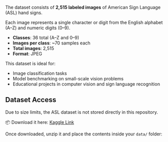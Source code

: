 The dataset consists of **2,515 labeled images** of American Sign Language (ASL) hand signs. 

Each image represents a single character or digit from the English alphabet (A–Z) and numeric digits (0–9).

- **Classes**: 36 total (A–Z and 0–9)
- **Images per class**: ~70 samples each
- **Total images**: 2,515
- **Format**: JPEG

This dataset is ideal for:
- Image classification tasks
- Model benchmarking on small-scale vision problems
- Educational projects in computer vision and sign language recognition

## Dataset Access

Due to size limits, the ASL dataset is not stored directly in this repository.

📦 Download it here: [Kaggle Link](https://www.kaggle.com/datasets/tuanai/american-sign-language-dataset/data)

Once downloaded, unzip it and place the contents inside your `data/` folder:
